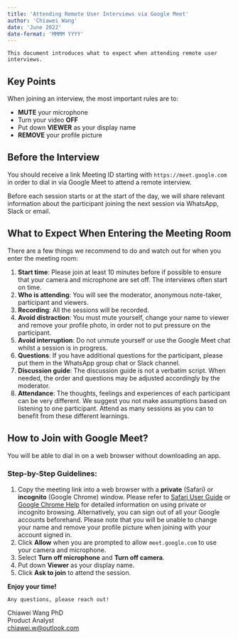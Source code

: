```yaml
---
title: 'Attending Remote User Interviews via Google Meet'
author: 'Chiawei Wang'
date: 'June 2022'
date-format: 'MMMM YYYY'
---
```


`This document introduces what to expect when attending remote user interviews.`

## Key Points

When joining an interview, the most important rules are to:

- **MUTE** your microphone
- Turn your video **OFF**
- Put down **VIEWER** as your display name
- **REMOVE** your profile picture

## Before the Interview

You should receive a link Meeting ID starting with `https://meet.google.com` in order to dial in via Google Meet to attend a remote interview.

Before each session starts or at the start of the day, we will share relevant information about the participant joining the next session via WhatsApp, Slack or email.

## What to Expect When Entering the Meeting Room

There are a few things we recommend to do and watch out for when you enter the meeting room:

1. **Start time**: Please join at least 10 minutes before if possible to ensure that your camera and microphone are set off. The interviews often start on time.
2. **Who is attending**: You will see the moderator, anonymous note-taker, participant and viewers.
3. **Recording**: All the sessions will be recorded.
4. **Avoid distraction**: You must mute yourself, change your name to viewer and remove your profile photo, in order not to put pressure on the participant.
5. **Avoid interruption**: Do not unmute yourself or use the Google Meet chat whilst a session is in progress.
6. **Questions**: If you have additional questions for the participant, please put them in the WhatsApp group chat or Slack channel.
7. **Discussion guide**: The discussion guide is not a verbatim script. When needed, the order and questions may be adjusted accordingly by the moderator.
8. **Attendance**: The thoughts, feelings and experiences of each participant can be very different. We suggest you not make assumptions based on listening to one participant. Attend as many sessions as you can to benefit from these different learnings.

## How to Join with Google Meet?

You will be able to dial in on a web browser without downloading an app.

### Step-by-Step Guidelines:

1. Copy the meeting link into a web browser with a **private** (Safari) or **incognito** (Google Chrome) window. Please refer to [Safari User Guide](https://support.apple.com/en-gb/guide/safari/ibrw1069/mac 'Browse privately in Safari on Mac') or [Google Chrome Help](https://support.google.com/chrome/answer/95464?hl=en-GB&co=GENIE.Platform%3DDesktop 'Browse in private
') for detailed information on using private or incognito browsing. Alternatively, you can sign out of all your Google accounts beforehand. Please note that you will be unable to change your name and remove your profile picture when joining with your account signed in.
2. Click **Allow** when you are prompted to allow `meet.google.com` to use your camera and microphone.
3. Select **Turn off microphone** and **Turn off camera**.
4. Put down **Viewer** as your display name.
5. Click **Ask to join** to attend the session.

**Enjoy your time!**

`Any questions, please reach out!`

Chiawei Wang PhD\
Product Analyst\
<chiawei.w@outlook.com>
